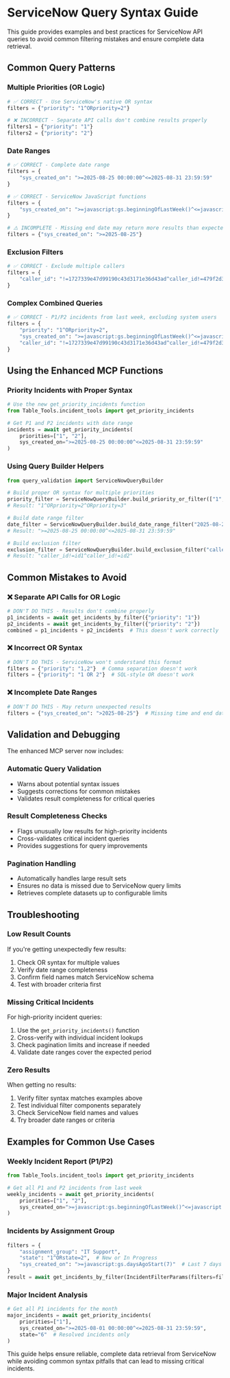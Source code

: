 # ServiceNow Query Syntax Guide

This guide provides examples and best practices for ServiceNow API queries to avoid common filtering mistakes and ensure complete data retrieval.

## Common Query Patterns

### Multiple Priorities (OR Logic)
```python
# ✅ CORRECT - Use ServiceNow's native OR syntax
filters = {"priority": "1^ORpriority=2"}

# ❌ INCORRECT - Separate API calls don't combine results properly
filters1 = {"priority": "1"}
filters2 = {"priority": "2"}
```

### Date Ranges
```python
# ✅ CORRECT - Complete date range
filters = {
    "sys_created_on": ">=2025-08-25 00:00:00^<=2025-08-31 23:59:59"
}

# ✅ CORRECT - ServiceNow JavaScript functions
filters = {
    "sys_created_on": ">=javascript:gs.beginningOfLastWeek()^<=javascript:gs.endOfLastWeek()"
}

# ⚠️ INCOMPLETE - Missing end date may return more results than expected
filters = {"sys_created_on": ">=2025-08-25"}
```

### Exclusion Filters
```python
# ✅ CORRECT - Exclude multiple callers
filters = {
    "caller_id": "!=1727339e47d99190c43d3171e36d43ad^caller_id!=479f2d3d475ad150c43d3171e36d43bc"
}
```

### Complex Combined Queries
```python
# ✅ CORRECT - P1/P2 incidents from last week, excluding system users
filters = {
    "priority": "1^ORpriority=2",
    "sys_created_on": ">=javascript:gs.beginningOfLastWeek()^<=javascript:gs.endOfLastWeek()",
    "caller_id": "!=1727339e47d99190c43d3171e36d43ad^caller_id!=479f2d3d475ad150c43d3171e36d43bc"
}
```

## Using the Enhanced MCP Functions

### Priority Incidents with Proper Syntax
```python
# Use the new get_priority_incidents function
from Table_Tools.incident_tools import get_priority_incidents

# Get P1 and P2 incidents with date range
incidents = await get_priority_incidents(
    priorities=["1", "2"],
    sys_created_on=">=2025-08-25 00:00:00^<=2025-08-31 23:59:59"
)
```

### Using Query Builder Helpers
```python
from query_validation import ServiceNowQueryBuilder

# Build proper OR syntax for multiple priorities
priority_filter = ServiceNowQueryBuilder.build_priority_or_filter(["1", "2", "3"])
# Result: "1^ORpriority=2^ORpriority=3"

# Build date range filter
date_filter = ServiceNowQueryBuilder.build_date_range_filter("2025-08-25", "2025-08-31")
# Result: ">=2025-08-25 00:00:00^<=2025-08-31 23:59:59"

# Build exclusion filter
exclusion_filter = ServiceNowQueryBuilder.build_exclusion_filter("caller_id", ["id1", "id2"])
# Result: "caller_id!=id1^caller_id!=id2"
```

## Common Mistakes to Avoid

### ❌ Separate API Calls for OR Logic
```python
# DON'T DO THIS - Results don't combine properly
p1_incidents = await get_incidents_by_filter({"priority": "1"})
p2_incidents = await get_incidents_by_filter({"priority": "2"})
combined = p1_incidents + p2_incidents  # This doesn't work correctly
```

### ❌ Incorrect OR Syntax
```python
# DON'T DO THIS - ServiceNow won't understand this format
filters = {"priority": "1,2"}  # Comma separation doesn't work
filters = {"priority": "1 OR 2"}  # SQL-style OR doesn't work
```

### ❌ Incomplete Date Ranges
```python
# DON'T DO THIS - May return unexpected results
filters = {"sys_created_on": ">2025-08-25"}  # Missing time and end date
```

## Validation and Debugging

The enhanced MCP server now includes:

### Automatic Query Validation
- Warns about potential syntax issues
- Suggests corrections for common mistakes
- Validates result completeness for critical queries

### Result Completeness Checks
- Flags unusually low results for high-priority incidents
- Cross-validates critical incident queries
- Provides suggestions for query improvements

### Pagination Handling
- Automatically handles large result sets
- Ensures no data is missed due to ServiceNow query limits
- Retrieves complete datasets up to configurable limits

## Troubleshooting

### Low Result Counts
If you're getting unexpectedly few results:
1. Check OR syntax for multiple values
2. Verify date range completeness
3. Confirm field names match ServiceNow schema
4. Test with broader criteria first

### Missing Critical Incidents
For high-priority incident queries:
1. Use the `get_priority_incidents()` function
2. Cross-verify with individual incident lookups
3. Check pagination limits and increase if needed
4. Validate date ranges cover the expected period

### Zero Results
When getting no results:
1. Verify filter syntax matches examples above
2. Test individual filter components separately
3. Check ServiceNow field names and values
4. Try broader date ranges or criteria

## Examples for Common Use Cases

### Weekly Incident Report (P1/P2)
```python
from Table_Tools.incident_tools import get_priority_incidents

# Get all P1 and P2 incidents from last week
weekly_incidents = await get_priority_incidents(
    priorities=["1", "2"],
    sys_created_on=">=javascript:gs.beginningOfLastWeek()^<=javascript:gs.endOfLastWeek()"
)
```

### Incidents by Assignment Group
```python
filters = {
    "assignment_group": "IT Support",
    "state": "1^ORstate=2",  # New or In Progress
    "sys_created_on": ">=javascript:gs.daysAgoStart(7)"  # Last 7 days
}
result = await get_incidents_by_filter(IncidentFilterParams(filters=filters))
```

### Major Incident Analysis
```python
# Get all P1 incidents for the month
major_incidents = await get_priority_incidents(
    priorities=["1"],
    sys_created_on=">=2025-08-01 00:00:00^<=2025-08-31 23:59:59",
    state="6"  # Resolved incidents only
)
```

This guide helps ensure reliable, complete data retrieval from ServiceNow while avoiding common syntax pitfalls that can lead to missing critical incidents.